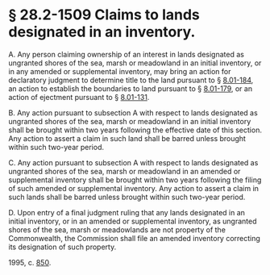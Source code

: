 # § 28.2-1509 Claims to lands designated in an inventory.

<p>A. Any person claiming ownership of an interest in lands designated as ungranted shores of the sea, marsh or meadowland in an initial inventory, or in any amended or supplemental inventory, may bring an action for declaratory judgment to determine title to the land pursuant to § <a href='http://law.lis.virginia.gov/vacode/8.01-184/'>8.01-184</a>, an action to establish the boundaries to land pursuant to § <a href='http://law.lis.virginia.gov/vacode/8.01-179/'>8.01-179</a>, or an action of ejectment pursuant to § <a href='http://law.lis.virginia.gov/vacode/8.01-131/'>8.01-131</a>.</p><p>B. Any action pursuant to subsection A with respect to lands designated as ungranted shores of the sea, marsh or meadowland in an initial inventory shall be brought within two years following the effective date of this section. Any action to assert a claim in such land shall be barred unless brought within such two-year period.</p><p>C. Any action pursuant to subsection A with respect to lands designated as ungranted shores of the sea, marsh or meadowland in an amended or supplemental inventory shall be brought within two years following the filing of such amended or supplemental inventory. Any action to assert a claim in such lands shall be barred unless brought within such two-year period.</p><p>D. Upon entry of a final judgment ruling that any lands designated in an initial inventory, or in an amended or supplemental inventory, as ungranted shores of the sea, marsh or meadowlands are not property of the Commonwealth, the Commission shall file an amended inventory correcting its designation of such property.</p><p>1995, c. <a href='http://lis.virginia.gov/cgi-bin/legp604.exe?951+ful+CHAP0850'>850</a>.</p>